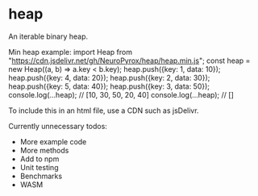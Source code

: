 # heap
An iterable binary heap.

Min heap example:
    import Heap from "https://cdn.jsdelivr.net/gh/NeuroPyrox/heap/heap.min.js";
    const heap = new Heap((a, b) => a.key < b.key);
    heap.push({key: 1, data: 10});
    heap.push({key: 4, data: 20});
    heap.push({key: 2, data: 30});
    heap.push({key: 5, data: 40});
    heap.push({key: 3, data: 50});
    console.log(...heap); // [10, 30, 50, 20, 40]
    console.log(...heap); // []

To include this in an html file, use a CDN such as jsDelivr.

Currently unnecessary todos:
- More example code
- More methods
- Add to npm
- Unit testing
- Benchmarks
- WASM
